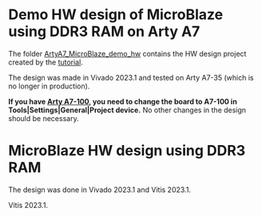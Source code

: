 # Demo HW design of MicroBlaze using DDR3 RAM on Arty A7

The folder [ArtyA7_MicroBlaze_demo_hw](ArtyA7_MicroBlaze_demo_hw) contains the HW design project created by the [tutorial](../README.md).

The design was made in Vivado 2023.1 and tested on Arty A7-35 (which is no longer in production).

**If you have [Arty A7-100](https://digilent.com/shop/arty-a7-100t-artix-7-fpga-development-board/), you need to change the board to A7-100 in Tools|Settings|General|Project device.** No other changes in the design should be necessary.

# MicroBlaze HW design using DDR3 RAM

The design was done in Vivado 2023.1 and Vitis 2023.1.

Vitis 2023.1.